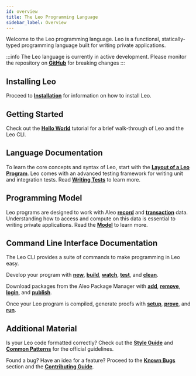 ```yaml
---
id: overview
title: The Leo Programming Language
sidebar_label: Overview
---
```


Welcome to the Leo programming language. Leo is a functional, statically-typed programming language built
for writing private applications.

:::info
The Leo language is currently in active development. Please monitor the repository on [**GitHub**](https://github.com/AleoHQ/leo) for breaking changes
:::

## Installing Leo

Proceed to [**Installation**](01_installation.md) for information on how to install Leo.

## Getting Started

Check out the [**Hello World**](02_hello_world.md) tutorial for a brief walk-through of Leo and the Leo CLI.

## Language Documentation

To learn the core concepts and syntax of Leo, start with the [**Layout of a Leo Program**](../language/01_layout.md).
Leo comes with an advanced testing framework for writing unit and integration tests. Read [**Writing Tests**](../language/12_tests.md) to learn more.

## Programming Model

Leo programs are designed to work with Aleo [**record**](../../aleo/concepts/02_records.md) and [**transaction**](../../aleo/concepts/03_transactions.md) data. 
Understanding how to access and compute on this data is essential to writing private applications. 
Read the [**Model**](../programming_model/00_model.md) to learn more.

## Command Line Interface Documentation

The Leo CLI provides a suite of commands to make programming in Leo easy.

Develop your program with [**new**](../cli/01_new.md), [**build**](../cli/03_build.md), [**watch**](../cli/04_watch.md), 
[**test**](../cli/05_test.md), and [**clean**](../cli/15_clean.md).

Download packages from the Aleo Package Manager with [**add**](../cli/11_add.md), [**remove**](../cli/12_remove.md), [**login**](../cli/09_login.md), and [**publish**](../cli/13_publish.md).

Once your Leo program is compiled, generate proofs with [**setup**](../cli/06_setup.md), [**prove**](../cli/07_prove.md), and [**run**](../cli/08_run.md).

## Additional Material

Is your Leo code formatted correctly? Check out the [**Style Guide**](../additional_material/00_style.md) and [**Common Patterns**](../additional_material/01_common.md) for the official guidelines.

Found a bug? Have an idea for a feature? Proceed to the [**Known Bugs**](../additional_material/02_bugs.md) section and the [**Contributing Guide**](../additional_material/03_contributing.md).